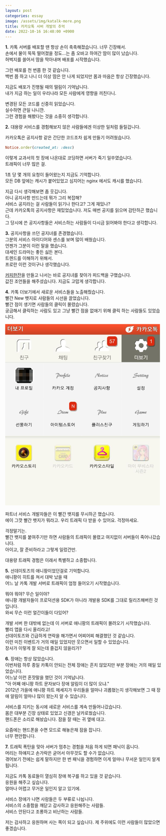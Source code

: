 ```yaml
---
layout: post
categories: essay
image: /assets/img/katalk-more.png
title: 카카오톡 서버 개발의 추억
date: 2022-10-16 16:48:00 +0900
---
```


**1.** 카톡 서버를 배포할 땐 항상 손이 축축해졌습니다. 너무 긴장해서.  
손에서 물이 뚝뚝 떨어졌을 정도...는 좀 오바고 하여간 땀이 많이 났습니다.  
허벅지를 쓸어서 땀을 딱아내며 배포를 시작했습니다.

그런 배포를 천 번쯤 한 것 같습니다.  
백번 쯤 하고 나니 더 이상 땀은 안 나게 되었지만 몸과 마음은 항상 긴장했습니다.  

지금도 배포가 진행될 때의 떨림이 기억납니다.  
내가 지금 하는 일이 우리나라 모든 사람에게 영향을 끼친다니.  

변경된 모든 코드를 신중히 읽었습니다.  
실수하면 큰일 나니깐.  
그런 경험을 해봤다는 것을 소중히 생각합니다.

**2.** 대용량 서비스를 경험해보지 않은 사람들에겐 이상한 일처럼 들릴겁니다.   

카카오톡은 공지사항 같은 간단한 코드조차 쉽게 만들기 어려웠습니다.  
```ruby
Notice.order(created_at: :desc)
```
이렇게 교과서의 첫 장에 나온대로 코딩하면 서버가 죽기 일쑤였습니다.  
트래픽이 너무 많은 걸.

1초 당 몇 개의 요청이 들어왔는지 지금도 기억합니다.  
모든 DB 앞에는 캐시가 붙어있었고 심지어는 nginx 에서도 캐시를 했습니다.  

지금 다시 생각해보면 좀 웃깁니다.  
아니 공지사항 만드는데 뭐가 그리 복잡해?  
서비스 공지라는 걸 사람들이 읽기나 한다고? 그게 재밌나?  
근데 카카오톡의 공지사항은 재밌었습니다. 저도 매번 공지를 읽으며 감탄하곤 했습니다.  
그 당시에 쓴 공지사항들은 서비스하는 사람들이 다시금 읽어봐야 한다고 생각합니다.  

**3.** 공지사항을 쓰던 공지녀를 존경했습니다.  
그분의 서비스 아이디어와 센스를 보며 많이 배웠습니다.  
언젠가 그분이 이런 말을 했습니다.  
대세인 드라마는 좋든 싫든 본다.  
트렌드를 이해하기 위해서.  
프로란 이런 것이구나 생각했습니다.

[커피한잔](https://withcoffee.app)을 만들고 나서는 바로 공지녀를 찾아가 피드백을 구했습니다.  
값진 조언들을 해주셨습니다. 지금도 고맙게 생각합니다.

**4.** 카톡 더보기에서 새로운 서비스들을 노출해줬습니다.  
빨간 New 뱃지로 사람들의 시선을 끌었습니다.  
빨간 점이 생기면 사람들의 클릭이 몰렸습니다.  
궁금해서 클릭하는 사람도 있고 그냥 빨간 점을 없애기 위해 클릭 하는 사람들도 있었습니다.

![](/assets/img/katalk-more.png)

파트너 서비스 개발자들은 이 빨간 뱃지를 무시하곤 했습니다.  
에이 그깟 빨간 뱃지가 뭐라고. 우리 트래픽 다 받을 수 있어요. 걱정마세요.

걱정말기는.  
빨간 뱃지를 붙여주기만 하면 사람들의 트래픽이 몰렸고 여지없이 서버들이 죽어나갔습니다.  
아이고, 잘 준비하라고 그렇게 일렀건만.  

대용량 트래픽 경험은 이래서 특별하고 소중합니다.

**5.** 선데이토즈의 애니팡이었던걸로 기억합니다.  
애니팡이 히트를 쳐서 대박 났을 때  
어느 날 카톡 개발 서버로 트래픽이 엄청 들어오기 시작했습니다.  

뭐야 뭐야? 무슨 일이야?  
애니팡 개발자들이 프로덕션용 SDK가 아니라 개발용 SDK를 그대로 릴리즈해버린 것입니다.  
와씨 무슨 이런 얼간이들이 다있어?

개발 서버 한 대밖에 없는데 이 서버로 애니팡의 트래픽이 몰려오기 시작했습니다.  
빨리 앱을 다시 올리라고!  
선데이토즈와 긴급하게 연락을 해가면서 어찌어찌 해결했던 것 같습니다.  
이런 미친 이벤트가 거의 매일 있었지만 웃으면서 일할 수 있었습니다.  
장사가 이렇게 잘 되는데 즐겁지 않을리가?

**6.** 장애는 항상 많았습니다.  
이번처럼 하루 종일 카톡이 안되는 전체 장애는 흔치 않았지만 부분 장애는 거의 매일 있었습니다.  
어느날 이런 혼잣말을 했던 것이 기억납니다.  
"아 어째 애니팡 하트 문자보다 장애 알림이 더 많이 오냐."  
2012년 가을에 애니팡 하트 메세지가 우리들을 얼마나 괴롭혔는지 생각해보면 그 때 장애 알림이 얼마나 많이 왔는지 알 수 있습니다.  

서비스를 지키는 동시에 새로운 서비스를 계속 만들어나갔습니다.  
몸은 대부분 긴장 상태로 있었고 신경은 날카로웠습니다.  
핸드폰은 소리로 해놨습니다. 잠을 잘 때는 귀 옆에 대고.

요즘에는 핸드폰을 수면 모드로 해놓은채 잠을 잡니다.  
너무 편안합니다.

**7.** 트래픽 폭탄을 맞아 서버가 멈추는 경험을 처음 하게 되면 패닉이 옵니다.  
머리는 하얘지고 손가락은 굳어서 아무것도 할 수가 없습니다.  
겪어보기 전에는 쉽게 말하지만 한 번 패닉을 경험하면 이게 얼마나 무서운 일인지 알게 됩니다.  

지금도 카톡 동료들이 열심히 장애 복구를 하고 있을 것 같습니다.  
응원을 해주고 싶습니다.  
얼마나 어렵고 무거운 일인지 알고 있기에.  

서비스 장애가 나면 사람들은 두 부류로 나뉩니다.  
서비스의 소중함을 깨닫고 감사하고 응원해주는 사람들.  
서비스 안된다고 조롱하고 비난하는 사람들.

저는 감사하고 응원하며 사는 쪽이 되고 싶습니다. 제 주위에도 이런 사람들이 많았으면 좋겠습니다.